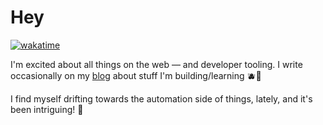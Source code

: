 
# Hey

[![wakatime](https://wakatime.com/badge/user/5dd70ab7-53a0-4722-a5f5-38a635ebc727.svg)](https://wakatime.com/@5dd70ab7-53a0-4722-a5f5-38a635ebc727)

I'm excited about all things on the web — and developer tooling. I write occasionally on my [blog](https://meje.dev) about stuff I'm building/learning 🫐🍓

I find myself drifting towards the automation side of things, lately, and it's been intriguing! 🤖

<!--
**kaf-lamed-beyt/kaf-lamed-beyt** is a ✨ _special_ ✨ repository because its `README.md` (this file) appears on your GitHub profile.

Here are some ideas to get you started:

- 🔭 I’m currently working on ...
- 🌱 I’m currently learning ...
- 👯 I’m looking to collaborate on ...
- 🤔 I’m looking for help with ...
- 💬 Ask me about ...
- 📫 How to reach me: ...
- 😄 Pronouns: ...
- ⚡ Fun fact: ...
-->
